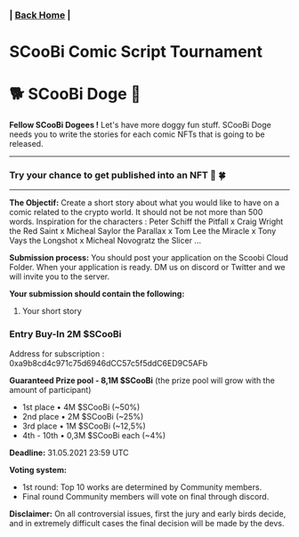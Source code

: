 ### | [Back Home](https://github.com/Scoobi-doge/Scoobi-doge.github.io) | 
# SCooBi Comic Script Tournament 
# 🐕 SCooBi Doge  🐶

**Fellow SCooBi Dogees !**
Let's have more doggy fun stuff. SCooBi Doge needs you to write the stories for each comic NFTs that is going to be released. 

---
### Try your chance to get published into an NFT 🤞 🍀
---

**The Objectif:** Create a short story about what you would like to have on a comic related to the crypto world. It should not be not more than 500 words. Inspiration for the characters : Peter Schiff the Pitfall x Craig Wright the Red Saint x Micheal Saylor the Parallax x Tom Lee the Miracle x Tony Vays the Longshot x Micheal Novogratz the Slicer ...

**Submission process:** You should post your application on the Scoobi Cloud Folder. When your application is ready. DM us on discord or Twitter and we will invite you to the server. 

**Your submission should contain the following:**

1. Your short story

### Entry Buy-In 2M $SCooBi
Address for subscription :  0xa9b8cd4c971c75d6946dCC57c5f5ddC6ED9C5AFb

**Guaranteed Prize pool - 8,1M $SCooBi**
(the prize pool will grow with the amount of participant) 

- 1st place • 4M $SCooBi (~50%) 
- 2nd place • 2M $SCooBi (~25%)
- 3rd place • 1M $SCooBi (~12,5%)
- 4th - 10th • 0,3M $SCooBi each (~4%)

**Deadline:** 31.05.2021 23:59 UTC

**Voting system:**

- 1st round: Top 10 works are determined by Community members.
- Final round Community members will vote on final through discord. 

**Disclaimer:** On all controversial issues, first the jury and early birds decide, and in extremely difficult cases the final decision will be made by the devs.

